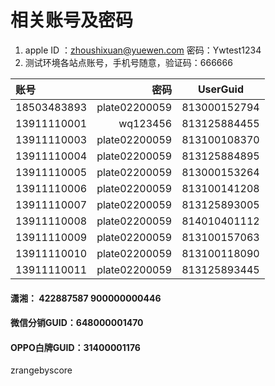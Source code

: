 # 相关账号及密码

1. apple ID ：zhoushixuan@yuewen.com    密码：Ywtest1234
2. 测试环境各站点账号，手机号随意，验证码：666666

| 账号 | 密码 | UserGuid |
| :-----| ----: | :----: |
| 18503483893 | plate02200059 | 813000152794 |
| 13911110001 | wq123456 | 813125884455 |
| 13911110003 | plate02200059 | 813100108370 |
| 13911110004 | plate02200059 | 813125884895 |
| 13911110005 | plate02200059 | 813000153264 |
| 13911110006 | plate02200059 | 813100141208 |  
| 13911110007 | plate02200059 | 813125893005 | 
| 13911110008 | plate02200059 | 814010401112 | 
| 13911110009 | plate02200059 | 813100157063 | 
| 13911110010 | plate02200059 | 813100118090 | 
| 13911110011 | plate02200059 | 813125893445 | 

#### 潇湘： 422887587  900000000446
#### 微信分销GUID：648000001470 
#### OPPO白牌GUID：31400001176 
zrangebyscore
